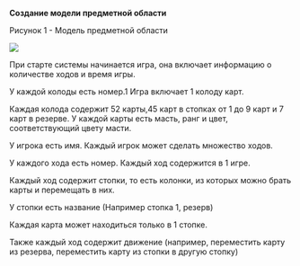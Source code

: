 **Создание модели предметной области**

Рисунок 1 - Модель предметной области

![](images/domain-model.png)

При старте системы начинается игра, она включает информацию о количестве ходов и время игры.

У каждой колоды есть номер.1 Игра включает 1 колоду карт.

Каждая колода содержит 52 карты,45 карт в стопках от 1 до 9 карт и 7 карт в резерве. У каждой карты есть масть, ранг и цвет, соответствующий цвету масти.

У игрока есть имя. Каждый игрок может сделать множество ходов.

У каждого хода есть номер. Каждый ход содержится в 1 игре.

Каждый ход содержит стопки, то есть колонки, из которых можно брать карты и перемещать в них.

У стопки есть название (Например стопка 1, резерв)

Каждая карта может находиться только в 1 стопке.

Также каждый ход содержит движение (например, переместить карту из резерва, переместить карту из стопки в другую стопку) 

